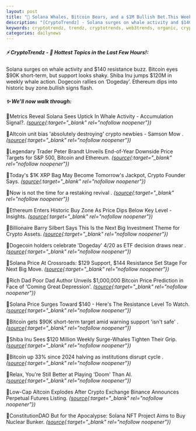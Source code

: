 ```yaml
---
layout: post
title: "🌇 Solana Whales, Bitcoin Bears, and a $1M Bullish Bet.This Week in Crypto"
description: "[CryptoTrendz] - Solana surges on whale activity and $140 resistance buzz. Bitcoin eyes $90K short-term, but support looks shaky. Shiba Inu jumps $120M in weekly whale action. Dogecoin rallies on ‘Dogeday’. Ethereum dips into historic buy zone.bullish signs flash."
keywords: cryptotrendz, trendz, cryptotrends, web3trends, organic, crypto, Binance, XRP, Bitcoin, Altcoin, NFT, stablecoins
categories: dailynews
---
```


##### ⚡ CryptoTrendz - 📌 *Hottest Topics in the Last Few Hours!:*

Solana surges on whale activity and $140 resistance buzz. Bitcoin eyes $90K short-term, but support looks shaky. Shiba Inu jumps $120M in weekly whale action. Dogecoin rallies on ‘Dogeday’. Ethereum dips into historic buy zone.bullish signs flash.

##### ✨ *We’ll now walk through:*


🔹Metrics Reveal Solana Sees Uptick In Whale Activity - Accumulation Signal?. *([source](https://s.avyag.com/01hv){:target="_blank" rel="nofollow noopener"})*

🔹Altcoin unit bias 'absolutely destroying' crypto newbies - Samson Mow . *([source](https://s.avyag.com/t0ky){:target="_blank" rel="nofollow noopener"})*

🔹Legendary Trader Peter Brandt Unveils End-of-Year Downside Price Targets for S&P 500, Bitcoin and Ethereum. *([source](https://s.avyag.com/0qk0){:target="_blank" rel="nofollow noopener"})*

🔹Today's $1K XRP Bag May Become Tomorrow's Jackpot, Crypto Founder Says. *([source](https://s.avyag.com/1hse){:target="_blank" rel="nofollow noopener"})*

🔹Now is not the time for a restaking revival . *([source](https://s.avyag.com/29ju){:target="_blank" rel="nofollow noopener"})*

🔹Ethereum Enters Historic Buy Zone As Price Dips Below Key Level - Insights. *([source](https://s.avyag.com/ajxg){:target="_blank" rel="nofollow noopener"})*

🔹Billionaire Barry Silbert Says This Is the Next Big Investment Theme for Crypto Assets. *([source](https://s.avyag.com/q3m8){:target="_blank" rel="nofollow noopener"})*

🔹Dogecoin holders celebrate 'Dogeday' 4/20 as ETF decision draws near . *([source](https://s.avyag.com/hep8){:target="_blank" rel="nofollow noopener"})*

🔹Solana Price At Crossroads: $129 Support, $144 Resistance Set Stage For Next Big Move. *([source](https://s.avyag.com/bkwn){:target="_blank" rel="nofollow noopener"})*

🔹Rich Dad Poor Dad Author Unveils $1,000,000 Bitcoin Price Prediction in Face of 'Coming Great Depression'. *([source](https://s.avyag.com/7mt4){:target="_blank" rel="nofollow noopener"})*

🔹Solana Price Surges Toward $140 - Here's The Resistance Level To Watch. *([source](https://s.avyag.com/pywe){:target="_blank" rel="nofollow noopener"})*

🔹Bitcoin gets $90K short-term target amid warning support 'isn't safe' . *([source](https://s.avyag.com/692d){:target="_blank" rel="nofollow noopener"})*

🔹Shiba Inu Sees $120 Million Weekly Surge-Whales Tighten Their Grip. *([source](https://s.avyag.com/boex){:target="_blank" rel="nofollow noopener"})*

🔹Bitcoin up 33% since 2024 halving as institutions disrupt cycle . *([source](https://s.avyag.com/2b1n){:target="_blank" rel="nofollow noopener"})*

🔹Relax, You're Still Better at Playing 'Doom' Than AI. *([source](https://s.avyag.com/nbn6){:target="_blank" rel="nofollow noopener"})*

🔹Low-Cap Altcoin Explodes After Crypto Exchange Binance Announces Perpetual Futures Listing. *([source](https://s.avyag.com/y9k4){:target="_blank" rel="nofollow noopener"})*

🔹ConstitutionDAO But for the Apocalypse: Solana NFT Project Aims to Buy Nuclear Bunker. *([source](https://s.avyag.com/fgg7){:target="_blank" rel="nofollow noopener"})*
